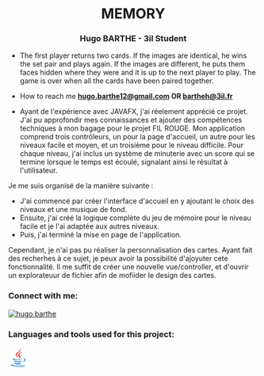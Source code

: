 <h1 align="center">MEMORY</h1>
<h3 align="center">Hugo BARTHE - 3il Student</h3>

- The first player returns two cards. If the images are identical, he wins the set pair and plays again. 
If the images are different, he puts them faces hidden where they were and it is up to the next player to play.
The game is over when all the cards have been paired together.

  

- How to reach me **hugo.barthe12@gmail.com OR bartheh@3il.fr**

- Ayant de l'expérience avec JAVAFX, j'ai réelement apprécié ce projet. J'ai pu approfondir mes connaissances et ajouter des compétences techniques à mon bagage pour le projet FIL ROUGE. 
Mon application comprend trois contrôleurs, un pour la page d'accueil, un autre pour les niveaux facile et moyen, et un troisième pour le niveau difficile. Pour chaque niveau, j'ai inclus un système de minuterie avec un score qui se termine lorsque le temps est écoulé, signalant ainsi le résultat à l'utilisateur.

Je me suis organisé de la manière suivante :
  - J'ai commencé par créer l'interface d'accueil en y ajoutant le choix des niveaux et une musique de fond.
  - Ensuite, j'ai créé la logique complète du jeu de mémoire pour le niveau facile et je l'ai adaptée aux autres niveaux.
  - Puis, j'ai terminé la mise en page de l'application.
  
Cependant, je n'ai pas pu réaliser la personnalisation des cartes. Ayant fait des recherhes à ce sujet, je peux avoir la possibilité d'ajoyuter cete fonctionnalité. Il me suffit de créer une nouvelle vue/controller, et d'ouvrir un explorateuur de fichier afin de mofiider le design des cartes.  


<h3 align="left">Connect with me:</h3>
<p align="left">
<a href="https://linkedin.com/in/hugo-barthe-8232b2221/" target="blank"><img align="center" src="https://raw.githubusercontent.com/rahuldkjain/github-profile-readme-generator/master/src/images/icons/Social/linked-in-alt.svg" alt="hugo barthe" height="30" width="40" /></a>

<h3 align="left">Languages and tools used for this project:</h3>
<p align="left"> <a href="https://www.java.com" target="_blank" rel="noreferrer"> <img src="https://raw.githubusercontent.com/devicons/devicon/master/icons/java/java-original.svg" alt="java" width="40" height="40"/> </a> </p>

